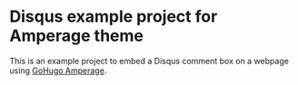 # Disqus example project for Amperage theme

This is an example project to embed a Disqus comment box on a webpage using [GoHugo Amperage](https://github.com/asurbernardo/amperage).
